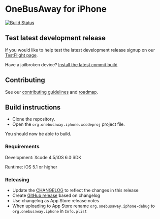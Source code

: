 # OneBusAway for iPhone
[![Build Status](https://travis-ci.org/OneBusAway/onebusaway-iphone.png)](https://travis-ci.org/OneBusAway/onebusaway-iphone)

## Test latest development release

If you would like to help test the latest development release signup on our [TestFlight page](http://tflig.ht/1ac8oEg).

Have a jailbroken device? [Install the latest commit build](https://github.com/bbodenmiller/onebusaway-iphone-test-releases)

## Contributing

See our [contributing guidelines](CONTRIBUTING.md) and [roadmap](ROADMAP.md).

## Build instructions

* Clone the repository.
* Open the `org.onebusaway.iphone.xcodeproj` project file.

You should now be able to build.

### Requirements

Development: Xcode 4.5/iOS 6.0 SDK

Runtime: iOS 5.1 or higher

### Releasing

* Update the [CHANGELOG](CHANGELOG.md) to reflect the changes in this release
* Create [GitHub release](https://github.com/OneBusAway/onebusaway-iphone/releases) based on changelog
* Use changelog as App Store release notes
* When uploading to App Store rename `org.onebusaway.iphone-debug` to `org.onebusaway.iphone` in `Info.plist`
